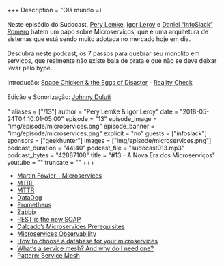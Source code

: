 +++
Description = "Olá mundo =)<br/><br/> Neste episódio do Sudocast, [Pery Lemke](https://www.twitter.com/perylemke), [Igor Leroy](https://twitter.com/lerrua) e [Daniel “InfoSlack” Romero](https://twitter.com/infoslack) batem um papo sobre Microserviços, que é uma arquitetura de sistemas que está sendo muito adotada no mercado hoje em dia.<br/><br/> Descubra neste podcast, os 7 passos para quebrar seu monolito em serviços, que realmente não existe bala de prata e que não se deve deixar levar pelo hype. <br/><br/> Introdução: [Space Chicken & the Eggs of Disaster](https://www.facebook.com/spacechickenSC/) - [Reality Check](https://www.youtube.com/watch?v=RAV7zgjybsM) <br/><br/> Edição e Sonorização: [Johnny Duluti](https://www.youtube.com/ferraduravideo) <br/><br/>"
aliases = ["/13"]
author = "Pery Lemke & Igor Leroy"
date = "2018-05-24T04:10:01-05:00"
episode = "13"
episode_image = "img/episode/microservices.png"
episode_banner = "img/episode/microservices.png"
explicit = "no"
guests = ["infoslack"]
sponsors = ["geekhunter"]
images = ["img/episode/microservices.png"]
podcast_duration = "44:40"
podcast_file = "sudocast013.mp3"
podcast_bytes = "42887108"
title = "#13 - A Nova Era dos Microserviços"
youtube = ""
truncate = ""
+++
* [Martin Fowler - Microservices](https://www.martinfowler.com/articles/microservices.html)
* [MTBF](https://en.wikipedia.org/wiki/Mean_time_between_failures)
* [MTTR](https://en.wikipedia.org/wiki/Mean_time_to_repair)
* [DataDog](https://www.datadoghq.com/)
* [Prometheus](https://prometheus.io/)
* [Zabbix](https://www.zabbix.com/)
* [REST is the new SOAP](https://medium.freecodecamp.org/rest-is-the-new-soap-97ff6c09896d)
* [Calçado’s Microservices Prerequisites](http://philcalcado.com/2017/06/11/calcados_microservices_prerequisites.html)
* [Microservices Observability](https://medium.com/observability/microservices-observability-26a8b7056bb4)
* [How to choose a database for your microservices](https://www.infoworld.com/article/3236291/database/how-to-choose-a-database-for-your-microservices.html)
* [What’s a service mesh? And why do I need one?](https://buoyant.io/2017/04/25/whats-a-service-mesh-and-why-do-i-need-one/)
* [Pattern: Service Mesh](http://philcalcado.com/2017/08/03/pattern_service_mesh.html)